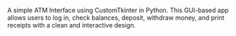 A simple ATM Interface using CustomTkinter in Python. This GUI-based app allows users to log in, check balances, deposit, withdraw money, and print receipts with a clean and interactive design.

